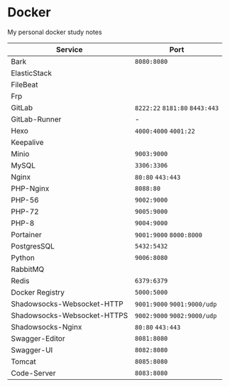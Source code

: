 # Docker
My personal docker study notes

| Service                     | Port                             |
| --------------------------- | -------------------------------- |
| Bark                        | `8080:8080`                      |
| ElasticStack                |                                  |
| FileBeat                    |                                  |
| Frp                         |                                  |
| GitLab                      | `8222:22`  `8181:80`  `8443:443` |
| GitLab-Runner               | -                                |
| Hexo                        | `4000:4000` `4001:22`            |
| Keepalive                   |                                  |
| Minio                       | `9003:9000`                      |
| MySQL                       | `3306:3306`                      |
| Nginx                       | `80:80`  `443:443`               |
| PHP-Nginx                   | `8088:80`                        |
| PHP-56                      | `9002:9000`                      |
| PHP-72                      | `9005:9000`                      |
| PHP-8                       | `9004:9000`                      |
| Portainer                   | `9001:9000`  `8000:8000`         |
| PostgresSQL                 | `5432:5432`                      |
| Python                      | `9006:8080`                      |
| RabbitMQ                    |                                  |
| Redis                       | `6379:6379`                      |
| Docker Registry             | `5000:5000`                      |
| Shadowsocks-Websocket-HTTP  | `9001:9000`  `9001:9000/udp`     |
| Shadowsocks-Websocket-HTTPS | `9002:9000`  `9002:9000/udp`     |
| Shadowsocks-Nginx           | `80:80`  `443:443`               |
| Swagger-Editor              | `8081:8080`                      |
| Swagger-UI                  | `8082:8080`                      |
| Tomcat                      | `8085:8080`                      |
| Code-Server                 | `8083:8080`                      |


